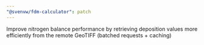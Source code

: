 ```yaml
---
"@svenvw/fdm-calculator": patch
---
```


Improve nitrogen balance performance by retrieving deposition values more efficiently from the remote GeoTIFF (batched requests + caching)